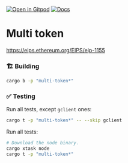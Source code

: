 [![Open in Gitpod](https://img.shields.io/badge/Open_in-Gitpod-white?logo=gitpod)](https://gitpod.io/#FOLDER=multi-token/https://github.com/gear-foundation/dapps)
[![Docs](https://img.shields.io/github/actions/workflow/status/gear-foundation/dapps/contracts-build.yml?logo=rust&label=docs)](https://dapps.gear.rs/multi_token_io)

# Multi token

https://eips.ethereum.org/EIPS/eip-1155

### 🏗️ Building

```sh
cargo b -p "multi-token*"
```

### ✅ Testing

Run all tests, except `gclient` ones:
```sh
cargo t -p "multi-token*" -- --skip gclient
```

Run all tests:
```sh
# Download the node binary.
cargo xtask node
cargo t -p "multi-token*"
```
